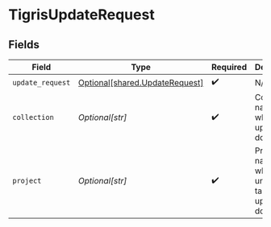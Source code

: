 # TigrisUpdateRequest


## Fields

| Field                                                                      | Type                                                                       | Required                                                                   | Description                                                                |
| -------------------------------------------------------------------------- | -------------------------------------------------------------------------- | -------------------------------------------------------------------------- | -------------------------------------------------------------------------- |
| `update_request`                                                           | [Optional[shared.UpdateRequest]](undefined/models/shared/updaterequest.md) | :heavy_check_mark:                                                         | N/A                                                                        |
| `collection`                                                               | *Optional[str]*                                                            | :heavy_check_mark:                                                         | Collection name where to update documents                                  |
| `project`                                                                  | *Optional[str]*                                                            | :heavy_check_mark:                                                         | Project name whose db is under target  to update documents                 |